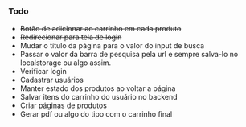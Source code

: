 ### Todo

- ~~Botão de adicionar ao carrinho em cada produto~~
- ~~Redirecionar para tela de login~~
- Mudar o título da página para o valor do input de busca
- Passar o valor da barra de pesquisa pela url e sempre salva-lo no localstorage ou algo assim.
- Verificar login
- Cadastrar usuários
- Manter estado dos produtos ao voltar a página
- Salvar itens do carrinho do usuário no backend
- Criar páginas de produtos
- Gerar pdf ou algo do tipo com o carrinho final